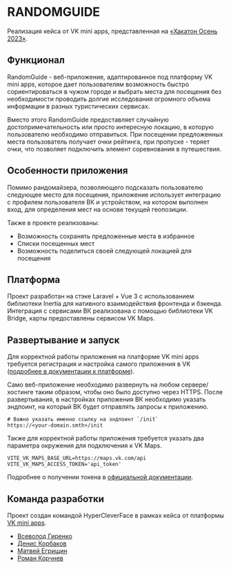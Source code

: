 # RANDOMGUIDE

Реализация кейса от VK mini apps, представленная на [«Хакатон Осень 2023»](https://fantastic-hackathon.ru).

## Функционал

RandomGuide - веб-приложение, адаптированное под платформу VK mini apps, которое дает пользователям возможность
быстро сориентироваться в чужом городе и выбрать места для посещения без необходимости проводить долгие исследования
огромного объема информации в разных туристических сервисах.

Вместо этого RandomGuide предоставляет случайную достопримечательность или просто интересную локацию, в которую
пользователю необходимо отправиться. При посещении предложенных места пользователь получает очки рейтинга, при 
пропуске - теряет очки, что позволяет подключить элемент соревнования в путешествия.

## Особенности приложения

Помимо рандомайзера, позволяющего подсказать пользователю следующее место для посещения, приложение использует интеграцию с профилем пользователя ВК и устройством, на котором выполнен вход, для определения мест на основе текущей геопозиции. 

Также в проекте реализованы:

- Возможность сохранять предложенные места в избранное
- Списки посещенных мест
- Возможность поделиться своей следующей локацией для посещения

## Платформа

Проект разработан на стэке Laravel + Vue 3 с использованием библиотеки Inertia для нативного взаимодействия фронтенда и бэкенда. Интеграция с сервисами ВК реализована с помощью библиотеки VK Bridge, карты предоставлены сервисом VK Maps.

## Развертывание и запуск

Для корректной работы приложения на платформе VK mini apps требуется регистрация и настройка самого приложения в VK ([подробнее в документации к платформе](https://dev.vk.com/ru/mini-apps/getting-started)). 

Само веб-приложение необходимо развернуть на любом сервере/хостинге таким образом, чтобы оно было доступно через HTTPS. После развертывания, в настройках приложения ВК необходимо указать эндпоинт, на который ВК будет отправлять запросы к приложению.

```
# Важно указать именно ссылку на эндпоинт `/init`
https://<your-domain.smth>/init
```

Также для корректной работы приложения требуется указать два параметра окружения для подключения к VK Maps.

```.env
VITE_VK_MAPS_BASE_URL=https://maps.vk.com/api
VITE_VK_MAPS_ACCESS_TOKEN='api_token'
```

Подробнее о получении токена в [официальной документации](https://dev.vk.com/ru/vkmaps/general-information/api-key).

## Команда разработки

Проект создан командой HyperCleverFace в рамках кейса от платформы [VK mini apps](./docs/case.pdf).

- [Всеволод Гиренко](https://github.com/sauromates)
- [Денис Корбаков](https://github.com/deniskorbakov)
- [Матвей Егрищин](https://github.com/de-Lolec)
- [Роман Корчнев](https://github.com/r0m04k0)
